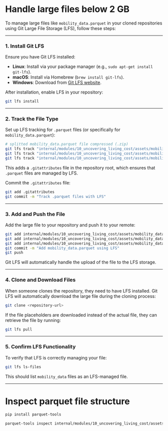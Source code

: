 # Handle large files below 2 GB

To manage large files like `mobility_data.parquet` in your cloned repositories using Git Large File Storage (LFS), follow these steps:

---

### **1. Install Git LFS**
Ensure you have Git LFS installed:
- **Linux**: Install via your package manager (e.g., `sudo apt-get install git-lfs`).
- **macOS**: Install via Homebrew (`brew install git-lfs`).
- **Windows**: Download from [Git LFS website](https://git-lfs.github.com/).

After installation, enable LFS in your repository:
```bash
git lfs install
```

---

### **2. Track the File Type**
Set up LFS tracking for `.parquet` files (or specifically for `mobility_data.parquet`):
```bash
# splitted mobility_data.parquet file compressed (.zip)
git lfs track "internal/modules/10_uncovering_living_cost/assets/mobility_data.z01"
git lfs track "internal/modules/10_uncovering_living_cost/assets/mobility_data.z02"
git lfs track "internal/modules/10_uncovering_living_cost/assets/mobility_data.zip"
```
This adds a `.gitattributes` file in the repository root, which ensures that `.parquet` files are managed by LFS.

Commit the `.gitattributes` file:
```bash
git add .gitattributes
git commit -m "Track .parquet files with LFS"
```

---

### **3. Add and Push the File**
Add the large file to your repository and push it to your remote:
```bash
git add internal/modules/10_uncovering_living_cost/assets/mobility_data.z01
git add internal/modules/10_uncovering_living_cost/assets/mobility_data.z02
git add internal/modules/10_uncovering_living_cost/assets/mobility_data.zip
git commit -m "Add mobility_data.parquet using LFS"
git push
```
Git LFS will automatically handle the upload of the file to the LFS storage.

---

### **4. Clone and Download Files**
When someone clones the repository, they need to have LFS installed. Git LFS will automatically download the large file during the cloning process:
```bash
git clone <repository-url>
```

If the file placeholders are downloaded instead of the actual file, they can retrieve the file by running:
```bash
git lfs pull
```

---

### **5. Confirm LFS Functionality**
To verify that LFS is correctly managing your file:
```bash
git lfs ls-files
```
This should list `mobility_data` files as an LFS-managed file.

---
# Inspect parquet file structure

```bash
pip install parquet-tools

parquet-tools inspect internal/modules/10_uncovering_living_cost/assets/mobility_data.parquet
```
